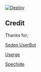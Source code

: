[![Deploy](https://www.herokucdn.com/deploy/button.svg)](https://heroku.com/deploy?template=https://github.com/brendsupport/brenduserbot)

## Credit
Thanks for;

[Seden UserBot](https://github.com/TeamDerUntergang/Telegram-UserBot)

[Userge](https://github.com/UsergeTeam/Userge)

[Spechide](https://github.com/Spechide)
